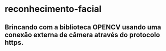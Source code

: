 # reconhecimento-facial

## Brincando com a biblioteca OPENCV usando uma conexão externa de câmera através do protocolo https.